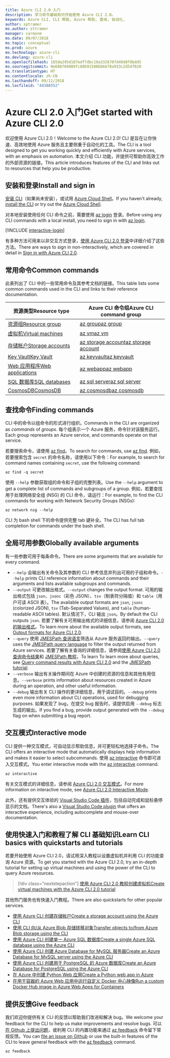 ```yaml
---
title: Azure CLI 2.0 入门
description: 学习命令基础知识开始使用 Azure CLI 2.0。
keywords: Azure CLI, CLI 帮助, Azure 帮助, 查询, 自动化,
author: sptramer
ms.author: sttramer
manager: carmonm
ms.date: 09/07/2018
ms.topic: conceptual
ms.prod: azure
ms.technology: azure-cli
ms.devlang: azure-cli
ms.openlocfilehash: 165da295d187edf7dbc19a332670fd49d8f8bdd5
ms.sourcegitcommit: 0e688704889fc88b91588bb6678a933c2d54f020
ms.translationtype: HT
ms.contentlocale: zh-CN
ms.lasthandoff: 09/11/2018
ms.locfileid: "44388552"
---
```

# <a name="get-started-with-azure-cli-20"></a><span data-ttu-id="d1051-104">Azure CLI 2.0 入门</span><span class="sxs-lookup"><span data-stu-id="d1051-104">Get started with Azure CLI 2.0</span></span>

<span data-ttu-id="d1051-105">欢迎使用 Azure CLI 2.0！</span><span class="sxs-lookup"><span data-stu-id="d1051-105">Welcome to the Azure CLI 2.0!</span></span> <span data-ttu-id="d1051-106">CLI 是旨在让你快速、高效地使用 Azure 服务且主要侧重于自动化的工具。</span><span class="sxs-lookup"><span data-stu-id="d1051-106">The CLI is a tool designed to get you working quickly and efficiently with Azure services, with an emphasis on automation.</span></span> <span data-ttu-id="d1051-107">本文介绍 CLI 功能，并提供可帮助你高效工作的外部资源的链接。</span><span class="sxs-lookup"><span data-stu-id="d1051-107">This article introduces features of the CLI and links out to resources that help you be productive.</span></span>

## <a name="install-and-sign-in"></a><span data-ttu-id="d1051-108">安装和登录</span><span class="sxs-lookup"><span data-stu-id="d1051-108">Install and sign in</span></span>

<span data-ttu-id="d1051-109">[安装 CLI](install-azure-cli.md)（如果尚未安装），或试用 [Azure Cloud Shell](/azure/cloud-shell/overview)。</span><span class="sxs-lookup"><span data-stu-id="d1051-109">If you haven't already, [install the CLI](install-azure-cli.md) or try out the [Azure Cloud Shell](/azure/cloud-shell/overview).</span></span>

<span data-ttu-id="d1051-110">对本地安装使用任何 CLI 命令之前，需要使用 [az login](/cli/azure/reference-index#az-login) 登录。</span><span class="sxs-lookup"><span data-stu-id="d1051-110">Before using any CLI commands with a local install, you need to sign in with [az login](/cli/azure/reference-index#az-login).</span></span>

[!INCLUDE [interactive-login](includes/interactive-login.md)]

<span data-ttu-id="d1051-111">有多种方法可用来以非交互方式登录，[使用 Azure CLI 2.0 登录](authenticate-azure-cli.md)中详细介绍了这些方法。</span><span class="sxs-lookup"><span data-stu-id="d1051-111">There are ways to sign in non-interactively, which are covered in detail in [Sign in with Azure CLI 2.0](authenticate-azure-cli.md).</span></span>

## <a name="common-commands"></a><span data-ttu-id="d1051-112">常用命令</span><span class="sxs-lookup"><span data-stu-id="d1051-112">Common commands</span></span>

<span data-ttu-id="d1051-113">此表列出了 CLI 中的一些常用命令及其参考文档的链接。</span><span class="sxs-lookup"><span data-stu-id="d1051-113">This table lists some common commands used in the CLI and links to their reference documentation.</span></span>

| <span data-ttu-id="d1051-114">资源类型</span><span class="sxs-lookup"><span data-stu-id="d1051-114">Resource type</span></span> | <span data-ttu-id="d1051-115">Azure CLI 命令组</span><span class="sxs-lookup"><span data-stu-id="d1051-115">Azure CLI command group</span></span> |
|---------------|-------------------------|
| [<span data-ttu-id="d1051-116">资源组</span><span class="sxs-lookup"><span data-stu-id="d1051-116">Resource group</span></span>](/azure/azure-resource-manager/resource-group-overview) | [<span data-ttu-id="d1051-117">az group</span><span class="sxs-lookup"><span data-stu-id="d1051-117">az group</span></span>](/cli/azure/group) |
| [<span data-ttu-id="d1051-118">虚拟机</span><span class="sxs-lookup"><span data-stu-id="d1051-118">Virtual machines</span></span>](/azure/virtual-machines) | [<span data-ttu-id="d1051-119">az vm</span><span class="sxs-lookup"><span data-stu-id="d1051-119">az vm</span></span>](/cli/azure/vm) |
| [<span data-ttu-id="d1051-120">存储帐户</span><span class="sxs-lookup"><span data-stu-id="d1051-120">Storage accounts</span></span>](/azure/storage/common/storage-introduction) | [<span data-ttu-id="d1051-121">az storage account</span><span class="sxs-lookup"><span data-stu-id="d1051-121">az storage account</span></span>](/cli/azure/storage/account) |
| [<span data-ttu-id="d1051-122">Key Vault</span><span class="sxs-lookup"><span data-stu-id="d1051-122">Key Vault</span></span>](/azure/key-vault/key-vault-whatis) | [<span data-ttu-id="d1051-123">az keyvault</span><span class="sxs-lookup"><span data-stu-id="d1051-123">az keyvault</span></span>](/cli/azure/keyvault) |
| [<span data-ttu-id="d1051-124">Web 应用程序</span><span class="sxs-lookup"><span data-stu-id="d1051-124">Web applications</span></span>](/azure/app-service) | [<span data-ttu-id="d1051-125">az webapp</span><span class="sxs-lookup"><span data-stu-id="d1051-125">az webapp</span></span>](/cli/azure/webapp) |
| [<span data-ttu-id="d1051-126">SQL 数据库</span><span class="sxs-lookup"><span data-stu-id="d1051-126">SQL databases</span></span>](/azure/sql-database) | [<span data-ttu-id="d1051-127">az sql server</span><span class="sxs-lookup"><span data-stu-id="d1051-127">az sql server</span></span>](/cli/azure/sql/server) |
| [<span data-ttu-id="d1051-128">CosmosDB</span><span class="sxs-lookup"><span data-stu-id="d1051-128">CosmosDB</span></span>](/azure/cosmos-db) | [<span data-ttu-id="d1051-129">az cosmosdb</span><span class="sxs-lookup"><span data-stu-id="d1051-129">az cosmosdb</span></span>](/cli/azure/cosmosdb) |

## <a name="finding-commands"></a><span data-ttu-id="d1051-130">查找命令</span><span class="sxs-lookup"><span data-stu-id="d1051-130">Finding commands</span></span>

<span data-ttu-id="d1051-131">CLI 中的命令以组命令的形式进行组织。</span><span class="sxs-lookup"><span data-stu-id="d1051-131">Commands in the CLI are organized as _commands_ of _groups_.</span></span> <span data-ttu-id="d1051-132">每个组表示一个 Azure 服务，命令针对该服务运行。</span><span class="sxs-lookup"><span data-stu-id="d1051-132">Each group represents an Azure service, and commands operate on that service.</span></span>

<span data-ttu-id="d1051-133">若要搜索命令，请使用 [az find](/cli/azure/reference-index#az-find)。</span><span class="sxs-lookup"><span data-stu-id="d1051-133">To search for commands, use [az find](/cli/azure/reference-index#az-find).</span></span> <span data-ttu-id="d1051-134">例如，若要搜索包含 `secret` 的命令名称，请使用以下命令：</span><span class="sxs-lookup"><span data-stu-id="d1051-134">For example, to search for command names containing `secret`, use the following command:</span></span>

```azurecli-interactive
az find -q secret
```

<span data-ttu-id="d1051-135">使用 `--help` 参数获取组的命令和子组的完整列表。</span><span class="sxs-lookup"><span data-stu-id="d1051-135">Use the `--help` argument to get a complete list of commands and subgroups of a group.</span></span> <span data-ttu-id="d1051-136">例如，若要查找用于处理网络安全组 (NSG) 的 CLI 命令，请运行：</span><span class="sxs-lookup"><span data-stu-id="d1051-136">For example, to find the CLI commands for working with Network Security Groups (NSGs):</span></span>

```azurecli-interactive
az network nsg --help
```

<span data-ttu-id="d1051-137">CLI 为 bash shell 下的命令提供完整 tab 键补全。</span><span class="sxs-lookup"><span data-stu-id="d1051-137">The CLI has full tab completion for commands under the bash shell.</span></span>

## <a name="globally-available-arguments"></a><span data-ttu-id="d1051-138">全局可用参数</span><span class="sxs-lookup"><span data-stu-id="d1051-138">Globally available arguments</span></span>

<span data-ttu-id="d1051-139">有一些参数可用于每条命令。</span><span class="sxs-lookup"><span data-stu-id="d1051-139">There are some arguments that are available for every command.</span></span>

* <span data-ttu-id="d1051-140">`--help` 会输出有关命令及其参数的 CLI 参考信息并列出可用的子组和命令。</span><span class="sxs-lookup"><span data-stu-id="d1051-140">`--help` prints CLI reference information about commands and their arguments and lists available subgroups and commands.</span></span>
* <span data-ttu-id="d1051-141">`--output` 可更改输出格式。</span><span class="sxs-lookup"><span data-stu-id="d1051-141">`--output` changes the output format.</span></span> <span data-ttu-id="d1051-142">可用的输出格式包括 `json`、`jsonc`（彩色 JSON）、`tsv`（制表符分隔值）和 `table`（用户可读 ASCII 表）。</span><span class="sxs-lookup"><span data-stu-id="d1051-142">The available output formats are `json`, `jsonc` (colorized JSON), `tsv` (Tab-Separated Values), and `table` (human-readable ASCII tables).</span></span> <span data-ttu-id="d1051-143">默认情况下，CLI 输出 `json`。</span><span class="sxs-lookup"><span data-stu-id="d1051-143">By default the CLI outputs `json`.</span></span> <span data-ttu-id="d1051-144">若要了解有关可用输出格式的详细信息，请参阅 [Azure CLI 2.0 的输出格式](format-output-azure-cli.md)。</span><span class="sxs-lookup"><span data-stu-id="d1051-144">To learn more about the available output formats, see [Output formats for Azure CLI 2.0](format-output-azure-cli.md).</span></span>
* <span data-ttu-id="d1051-145">`--query` 使用 [JMESPath 查询语言](http://jmespath.org/)筛选从 Azure 服务返回的输出。</span><span class="sxs-lookup"><span data-stu-id="d1051-145">`--query` uses the [JMESPath query language](http://jmespath.org/) to filter the output returned from Azure services.</span></span> <span data-ttu-id="d1051-146">若要了解有关查询的详细信息，请参阅[使用 Azure CLI 2.0 查询命令结果](query-azure-cli.md)和 [JMESPath 教程](http://jmespath.org/tutorial.html)。</span><span class="sxs-lookup"><span data-stu-id="d1051-146">To learn To learn more about queries, see [Query command results with Azure CLI 2.0](query-azure-cli.md) and the [JMESPath tutorial](http://jmespath.org/tutorial.html).</span></span>
* <span data-ttu-id="d1051-147">`--verbose` 输出有关操作期间在 Azure 中创建的资源的信息和其他有用信息。</span><span class="sxs-lookup"><span data-stu-id="d1051-147">`--verbose` prints information about resources created in Azure during an operation, and other useful information.</span></span>
* <span data-ttu-id="d1051-148">`--debug` 输出有关 CLI 操作的更详细信息，用于调试目的。</span><span class="sxs-lookup"><span data-stu-id="d1051-148">`--debug` prints even more information about CLI operations, used for debugging purposes.</span></span> <span data-ttu-id="d1051-149">如果发现了 bug，在提交 bug 报告时，请提供启用 `--debug` 标志生成的输出。</span><span class="sxs-lookup"><span data-stu-id="d1051-149">If you find a bug, provide output generated with the `--debug` flag on when submitting a bug report.</span></span>

## <a name="interactive-mode"></a><span data-ttu-id="d1051-150">交互模式</span><span class="sxs-lookup"><span data-stu-id="d1051-150">Interactive mode</span></span>

<span data-ttu-id="d1051-151">CLI 提供一种交互模式，可自动显示帮助信息，并可更轻松地选择子命令。</span><span class="sxs-lookup"><span data-stu-id="d1051-151">The CLI offers an interactive mode that automatically displays help information and makes it easier to select subcommands.</span></span> <span data-ttu-id="d1051-152">使用 [az interactive](/cli/azure/reference-index#az-interactive) 命令即可进入交互模式。</span><span class="sxs-lookup"><span data-stu-id="d1051-152">You enter interactive mode with the [az interactive](/cli/azure/reference-index#az-interactive) command.</span></span>

```azurecli-interactive
az interactive
```

<span data-ttu-id="d1051-153">有关交互模式的详细信息，请参阅 [Azure CLI 2.0 交互模式](interactive-azure-cli.md)。</span><span class="sxs-lookup"><span data-stu-id="d1051-153">For more information on interactive mode, see [Azure CLI 2.0 Interactive Mode](interactive-azure-cli.md).</span></span>

<span data-ttu-id="d1051-154">此外，还有提供交互体验的 [Visual Studio Code 插件](https://marketplace.visualstudio.com/items?itemName=ms-vscode.azurecli)，包括自动完成和鼠标悬停显示的文档。</span><span class="sxs-lookup"><span data-stu-id="d1051-154">There's also a [Visual Studio Code plugin](https://marketplace.visualstudio.com/items?itemName=ms-vscode.azurecli) that offers an interactive experience, including autocomplete and mouse-over documentation.</span></span>

## <a name="learn-cli-basics-with-quickstarts-and-tutorials"></a><span data-ttu-id="d1051-155">使用快速入门和教程了解 CLI 基础知识</span><span class="sxs-lookup"><span data-stu-id="d1051-155">Learn CLI basics with quickstarts and tutorials</span></span>

<span data-ttu-id="d1051-156">若要开始使用 Azure CLI 2.0，请试用深入教程以设置虚拟机并利用 CLI 的功能查询 Azure 资源。</span><span class="sxs-lookup"><span data-stu-id="d1051-156">To get you started with the Azure CLI 2.0, try an in-depth tutorial for setting up virtual machines and using the power of the CLI to query Azure resources.</span></span>

> [!div class="nextstepaction"]
> [<span data-ttu-id="d1051-157">使用 Azure CLI 2.0 教程创建虚拟机</span><span class="sxs-lookup"><span data-stu-id="d1051-157">Create virtual machines with the Azure CLI 2.0 tutorial</span></span>](azure-cli-vm-tutorial.yml)

<span data-ttu-id="d1051-158">其他热门服务也有快速入门教程。</span><span class="sxs-lookup"><span data-stu-id="d1051-158">There are also quickstarts for other popular services.</span></span>

* [<span data-ttu-id="d1051-159">使用 Azure CLI 创建存储帐户</span><span class="sxs-lookup"><span data-stu-id="d1051-159">Create a storage account using the Azure CLI</span></span>](/azure/storage/common/storage-quickstart-create-storage-account-cli)
* [<span data-ttu-id="d1051-160">使用 CLI 向/从 Azure Blob 存储转移对象</span><span class="sxs-lookup"><span data-stu-id="d1051-160">Transfer objects to/from Azure Blob storage using the CLI</span></span>](/azure/storage/blobs/storage-quickstart-blobs-cli)
* [<span data-ttu-id="d1051-161">使用 Azure CLI 创建单一 Azure SQL 数据库</span><span class="sxs-lookup"><span data-stu-id="d1051-161">Create a single Azure SQL database using the Azure CLI</span></span>](/azure/sql-database/sql-database-get-started-cli)
* [<span data-ttu-id="d1051-162">使用 Azure CLI 创建 Azure Database for MySQL 服务器</span><span class="sxs-lookup"><span data-stu-id="d1051-162">Create an Azure Database for MySQL server using the Azure CLI</span></span>](/azure/mysql/quickstart-create-mysql-server-database-using-azure-cli)
* [<span data-ttu-id="d1051-163">使用 Azure CLI 创建用于 PostgreSQL 的 Azure 数据库</span><span class="sxs-lookup"><span data-stu-id="d1051-163">Create an Azure Database for PostgreSQL using the Azure CLI</span></span>](/azure/postgresql/quickstart-create-server-database-azure-cli)
* [<span data-ttu-id="d1051-164">在 Azure 中创建 Python Web 应用</span><span class="sxs-lookup"><span data-stu-id="d1051-164">Create a Python web app in Azure</span></span>](/azure/app-service/app-service-web-get-started-python)
* [<span data-ttu-id="d1051-165">在用于容器的 Azure Web 应用中运行自定义 Docker 中心映像</span><span class="sxs-lookup"><span data-stu-id="d1051-165">Run a custom Docker Hub image in Azure Web Apps for Containers</span></span>](/azure/app-service/containers/quickstart-custom-docker-image)

## <a name="give-feedback"></a><span data-ttu-id="d1051-166">提供反馈</span><span class="sxs-lookup"><span data-stu-id="d1051-166">Give feedback</span></span>

<span data-ttu-id="d1051-167">我们欢迎你提供有关 CLI 的反馈以帮助我们改进和解决 bug。</span><span class="sxs-lookup"><span data-stu-id="d1051-167">We welcome your feedback for the CLI to help us make improvements and resolve bugs.</span></span> <span data-ttu-id="d1051-168">可以[在 Github 上提出问题](https://github.com/azure/azure-cli/issues)，或利用 CLI 的内置功能来通过 [az feedback](/cli/azure/reference-index#az-feedback) 命令留下常规反馈。</span><span class="sxs-lookup"><span data-stu-id="d1051-168">You can [file an issue on Github](https://github.com/azure/azure-cli/issues) or use the built-in features of the CLI to leave general feedback with the [az feedback](/cli/azure/reference-index#az-feedback) command.</span></span>

```azurecli-interactive
az feedback
```
